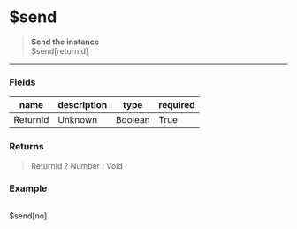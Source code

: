 # **$send**
> **Send the instance** <br/>
> $send[returnId]
- - -

### Fields
| name | description | type | required |
|------|-------------|------|----------|
| ReturnId | Unknown | Boolean | True |

### Returns
> ReturnId ? Number : Void

### Example
> ```php
$send[no]
```